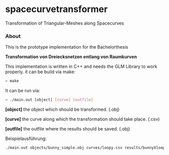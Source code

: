 # spacecurvetransformer
Transformation of Triangular-Meshes along Spacecurves

### About
This is the prototype implementation for the Bachelorthesis


**Transformation von Dreiecksnetzen entlang von Raumkurven**

This implementation is written in C++ and needs the GLM Library to work properly.
it can be build via make:
``` sh
> make
```
It can be run via:
``` sh
> ./main.out [object] [curve] [outfile]
```
**[object]** the object which should be transformed. (.obj)

**[curve]** the curve along which the transformation should take place. (.csv)

**[outfile]** the outfile where the results should be saved.  (.obj)

Beispielausführung: 
``` sh
./main.out objects/bunny_simple.obj curves/loopy.csv results/bunnyXloopy.obj
```
